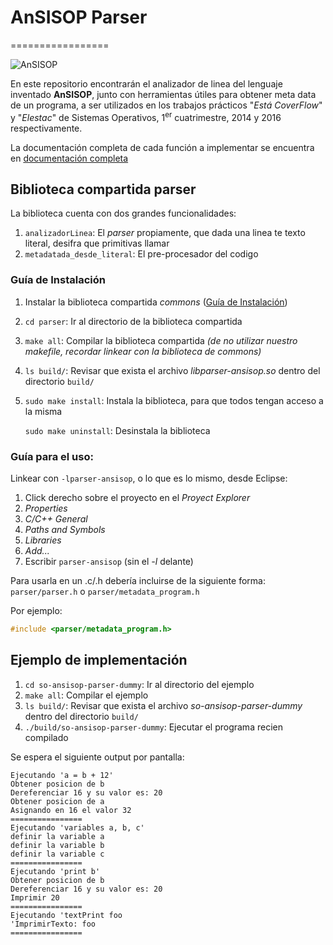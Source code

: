 # AnSISOP Parser
=================

![AnSISOP](http://i.imgur.com/joNONHL.png)

En este repositorio encontrarán el analizador de linea del lenguaje inventado **AnSISOP**, junto con herramientas útiles para obtener meta data de un programa, a ser utilizados en los trabajos prácticos "*Está CoverFlow*" y "*Elestac*" de Sistemas Operativos, 1<sup>er</sup> cuatrimestre, 2014 y 2016 respectivamente.

La documentación completa de cada función a implementar se encuentra en [documentación completa](parser/parser/parser.h#L55-L260)

## Biblioteca compartida **parser**
La biblioteca cuenta con dos grandes funcionalidades:

1. `analizadorLinea`: El *parser* propiamente, que dada una linea te texto literal, desifra que primitivas llamar
2. `metadatada_desde_literal`: El pre-procesador del codigo

### Guía de Instalación
1. Instalar la biblioteca compartida *commons* ([Guía de Instalación](https://github.com/sisoputnfrba/so-commons-library#gu%C3%ADa-de-instalaci%C3%B3n))
2. `cd parser`: Ir al directorio de la biblioteca compartida
3. `make all`: Compilar la biblioteca compartida *(de no utilizar nuestro makefile, recordar linkear con la biblioteca de commons)*
4. `ls build/`: Revisar que exista el archivo *libparser-ansisop.so* dentro del directorio `build/`
5. `sudo make install`: Instala la biblioteca, para que todos tengan acceso a la misma

   `sudo make uninstall`: Desinstala la biblioteca

### Guía para el uso:
Linkear con `-lparser-ansisop`, o lo que es lo mismo, desde Eclipse:

1. Click derecho sobre el proyecto en el *Proyect Explorer*
2. *Properties*
3. *C/C++ General*
4. *Paths and Symbols*
5. *Libraries*
6. *Add...*
7. Escribir `parser-ansisop` (sin el *-l* delante)

Para usarla en un .c/.h debería incluirse de la siguiente forma: `parser/parser.h` o `parser/metadata_program.h`

Por ejemplo:

```c
#include <parser/metadata_program.h>
```

## Ejemplo de implementación
1. `cd so-ansisop-parser-dummy`: Ir al directorio del ejemplo
2. `make all`: Compilar el ejemplo
3. `ls build/`: Revisar que exista el archivo *so-ansisop-parser-dummy* dentro del directorio `build/`
4. `./build/so-ansisop-parser-dummy`: Ejecutar el programa recien compilado

Se espera el siguiente output por pantalla:
```
Ejecutando 'a = b + 12'
Obtener posicion de b
Dereferenciar 16 y su valor es: 20
Obtener posicion de a
Asignando en 16 el valor 32
================
Ejecutando 'variables a, b, c'
definir la variable a
definir la variable b
definir la variable c
================
Ejecutando 'print b'
Obtener posicion de b
Dereferenciar 16 y su valor es: 20
Imprimir 20
================
Ejecutando 'textPrint foo
'ImprimirTexto: foo
================
```
